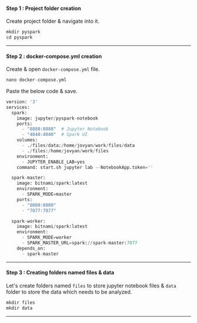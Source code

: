 #### Step 1 : Project folder creation
Create project folder & navigate into it.
```python
mkdir pyspark
cd pyspark
```
----------------------------------------------------------------------------------------------------------
#### Step 2 : docker-compose.yml creation 
Create & open `docker-compose.yml` file.
```python
nano docker-compose.yml
```

Paste the below code & save.
```python
version: '3'
services:
  spark:
    image: jupyter/pyspark-notebook
    ports:
      - "8888:8888"  # Jupyter Notebook
      - "4040:4040"  # Spark UI
    volumes:
      - ./files/data:/home/jovyan/work/files/data
      - ./files:/home/jovyan/work/files
    environment:
      - JUPYTER_ENABLE_LAB=yes
    command: start.sh jupyter lab --NotebookApp.token=''

  spark-master:
    image: bitnami/spark:latest
    environment:
      - SPARK_MODE=master
    ports:
      - "8080:8080"
      - "7077:7077"

  spark-worker:
    image: bitnami/spark:latest
    environment:
      - SPARK_MODE=worker
      - SPARK_MASTER_URL=spark://spark-master:7077
    depends_on:
      - spark-master
```
----------------------------------------------------------------------------------------------------------
#### Step 3 : Creating folders named files & data
Let's create folders named `files` to store jupyter notebook files & `data` folder to store the data which needs to be analyzed.
```python
mkdir files
mkdir data
```
----------------------------------------------------------------------------------------------------------
